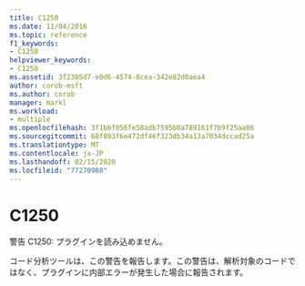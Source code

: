 ```yaml
---
title: C1250
ms.date: 11/04/2016
ms.topic: reference
f1_keywords:
- C1250
helpviewer_keywords:
- C1250
ms.assetid: 3f2385d7-e0d6-4574-8cea-342e82d0aea4
author: corob-msft
ms.author: corob
manager: markl
ms.workload:
- multiple
ms.openlocfilehash: 3f1bbf056fe58adb7595b0a789161f7b9f25aa06
ms.sourcegitcommit: 68f893f6e472df46f323db34a13a7034dccad25a
ms.translationtype: MT
ms.contentlocale: ja-JP
ms.lasthandoff: 02/15/2020
ms.locfileid: "77270988"
---
```

# <a name="c1250"></a>C1250
警告 C1250: プラグインを読み込めません。

 コード分析ツールは、この警告を報告します。この警告は、解析対象のコードではなく、プラグインに内部エラーが発生した場合に報告されます。
